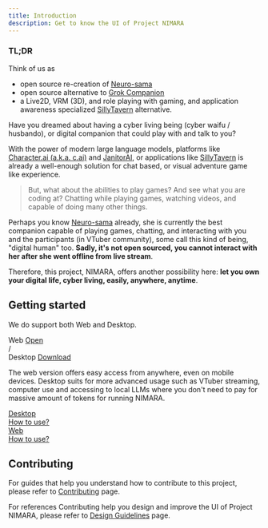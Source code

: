 ```yaml
---
title: Introduction
description: Get to know the UI of Project NIMARA
---
```


### TL;DR

Think of us as

- open source re-creation of [Neuro-sama](https://www.youtube.com/@Neurosama)
- open source alternative to [Grok Companion](https://news.ycombinator.com/item?id=44566355)
- a Live2D, VRM (3D), and role playing with gaming, and application
awareness specialized [SillyTavern](https://github.com/SillyTavern/SillyTavern)
alternative.

Have you dreamed about having a cyber living being (cyber waifu / husbando),
or digital companion that could play with and talk to you?

With the power of modern large language models, platforms like
[Character.ai (a.k.a. c.ai)](https://character.ai) and
[JanitorAI](https://janitorai.com/), or applications like
[SillyTavern](https://github.com/SillyTavern/SillyTavern) is already a well-enough
solution for chat based, or visual adventure game like experience.

> But, what about the abilities to play games? And see what you are coding
> at? Chatting while playing games, watching videos, and capable of doing many
> other things.

Perhaps you know [Neuro-sama](https://www.youtube.com/@Neurosama) already, she is
currently the best companion capable of playing games, chatting, and interacting
with you and the participants (in VTuber community), some call this kind of being,
"digital human" too. **Sadly, it's not open sourced, you cannot interact with her after she went offline from live stream**.

Therefore, this project, NIMARA, offers another possibility here:
**let you own your digital life, cyber living, easily, anywhere, anytime**.

## Getting started

We do support both Web and Desktop.

<div flex gap-2 w-full justify-center text-xl>
  <div w-full flex flex-col items-center gap-2 border="2 solid gray-500/10" rounded-lg px-2 pt-6 pb-4>
    <div flex items-center gap-2 text-5xl>
      <div i-lucide:app-window />
    </div>
    <span>Web</span>
    <a href="https://airi.moeru.ai/" target="_blank" decoration-none class="text-primary-900 dark:text-primary-400 text-base not-prose bg-primary-400/10 dark:bg-primary-600/10 block px-4 py-2 rounded-lg active:scale-95 transition-all duration-200 ease-in-out">
      Open
    </a>
  </div>
  <div w-full flex flex-col items-center gap-2 border="2 solid gray-500/10" rounded-lg px-2 pt-6 pb-4>
    <div flex items-center gap-2 text-5xl>
      <div i-lucide:laptop />
      /
      <div i-lucide:computer />
    </div>
    <span>Desktop</span>
    <a href="https://github.com/moeru-ai/airi/releases/latest" target="_blank" decoration-none class="text-primary-900 dark:text-primary-400 text-base not-prose bg-primary-400/10 dark:bg-primary-600/10 block px-4 py-2 rounded-lg active:scale-95 transition-all duration-200 ease-in-out">
      Download
    </a>
  </div>
</div>

The web version offers easy access from anywhere, even on mobile devices.
Desktop suits for more advanced usage such as VTuber streaming, computer use
and accessing to local LLMs where you don't need to pay for massive amount
of tokens for running NIMARA.

<div flex gap-2 w-full flex-col justify-center text-base>
  <a href="../overview/guide/tamagotchi/" w-full flex items-center gap-2 border="2 solid gray-500/10" rounded-lg px-4 py-2>
    <div w-full flex items-center gap-2>
      <div flex items-center gap-2 text-2xl>
        <div i-lucide:laptop />
      </div>
      <span>Desktop</span>
    </div>
    <div decoration-none class="text-gray-900 dark:text-gray-200 text-base not-prose rounded-lg active:scale-95 transition-all duration-200 ease-in-out text-nowrap">
      How to use?
    </div>
  </a>
  <a href="../overview/guide/web/" w-full flex items-center gap-2 border="2 solid gray-500/10" rounded-lg px-4 py-2>
    <div w-full flex items-center gap-2>
      <div flex items-center gap-2 text-2xl>
        <div i-lucide:app-window />
      </div>
      <span>Web</span>
    </div>
    <div class="text-gray-900 dark:text-gray-200 text-base not-prose rounded-lg active:scale-95 transition-all duration-200 ease-in-out text-nowrap">
      How to use?
    </div>
  </a>
</div>

## Contributing

For guides that help you understand how to contribute to this project, please refer to [Contributing](../overview/contributing/) page.

For references Contributing help you design and improve the UI of Project NIMARA, please refer to [Design Guidelines](../overview/contributing/design-guidelines/resources) page.
